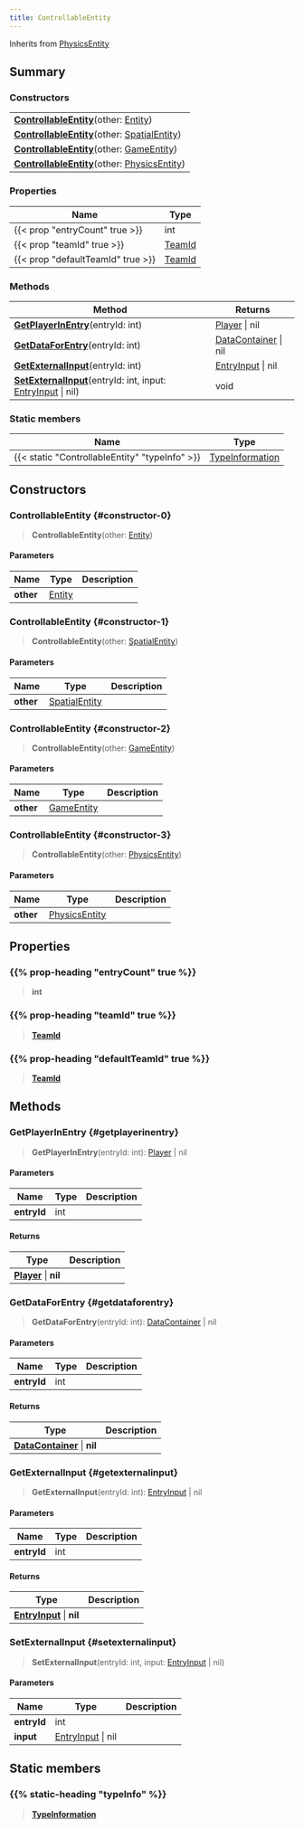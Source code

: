 ```yaml
---
title: ControllableEntity
---
```


Inherits from [PhysicsEntity](/vext/ref/server/type/physicsentity)

## Summary

### Constructors

|  |
| --- |
| **[ControllableEntity](#constructor-0)**(other: [Entity](/vext/ref/shared/type/entity)) |
| **[ControllableEntity](#constructor-1)**(other: [SpatialEntity](/vext/ref/shared/type/spatialentity)) |
| **[ControllableEntity](#constructor-2)**(other: [GameEntity](/vext/ref/server/type/gameentity)) |
| **[ControllableEntity](#constructor-3)**(other: [PhysicsEntity](/vext/ref/server/type/physicsentity)) |

### Properties

| Name | Type |
| ---- | ---- |
| {{< prop "entryCount" true >}} | int |
| {{< prop "teamId" true >}} | [TeamId](/vext/ref/fb/teamid) |
| {{< prop "defaultTeamId" true >}} | [TeamId](/vext/ref/fb/teamid) |

### Methods

| Method | Returns |
| ------ | ------- |
| **[GetPlayerInEntry](#getplayerinentry)**(entryId: int) | [Player](/vext/ref/server/type/player) \| nil |
| **[GetDataForEntry](#getdataforentry)**(entryId: int) | [DataContainer](/vext/ref/shared/type/datacontainer) \| nil |
| **[GetExternalInput](#getexternalinput)**(entryId: int) | [EntryInput](/vext/ref/shared/type/entryinput) \| nil |
| **[SetExternalInput](#setexternalinput)**(entryId: int, input: [EntryInput](/vext/ref/shared/type/entryinput) \| nil) | void |

### Static members

| Name | Type |
| ---- | ---- |
| {{< static "ControllableEntity" "typeInfo" >}} | [TypeInformation](/vext/ref/shared/type/typeinformation) |

## Constructors

### ControllableEntity {#constructor-0}

> **ControllableEntity**(other: [Entity](/vext/ref/shared/type/entity))

#### Parameters

| Name | Type | Description |
| ---- | ---- | ----------- |
| **other** | [Entity](/vext/ref/shared/type/entity) |  |

### ControllableEntity {#constructor-1}

> **ControllableEntity**(other: [SpatialEntity](/vext/ref/shared/type/spatialentity))

#### Parameters

| Name | Type | Description |
| ---- | ---- | ----------- |
| **other** | [SpatialEntity](/vext/ref/shared/type/spatialentity) |  |

### ControllableEntity {#constructor-2}

> **ControllableEntity**(other: [GameEntity](/vext/ref/server/type/gameentity))

#### Parameters

| Name | Type | Description |
| ---- | ---- | ----------- |
| **other** | [GameEntity](/vext/ref/server/type/gameentity) |  |

### ControllableEntity {#constructor-3}

> **ControllableEntity**(other: [PhysicsEntity](/vext/ref/server/type/physicsentity))

#### Parameters

| Name | Type | Description |
| ---- | ---- | ----------- |
| **other** | [PhysicsEntity](/vext/ref/server/type/physicsentity) |  |

## Properties

### {{% prop-heading "entryCount" true %}}

> **int**

### {{% prop-heading "teamId" true %}}

> **[TeamId](/vext/ref/fb/teamid)**

### {{% prop-heading "defaultTeamId" true %}}

> **[TeamId](/vext/ref/fb/teamid)**

## Methods

### GetPlayerInEntry {#getplayerinentry}

> **GetPlayerInEntry**(entryId: int): [Player](/vext/ref/server/type/player) \| nil

#### Parameters

| Name | Type | Description |
| ---- | ---- | ----------- |
| **entryId** | int |  |

#### Returns

| Type | Description |
| ---- | ----------- |
| **[Player](/vext/ref/server/type/player)** \| **nil** |  |

### GetDataForEntry {#getdataforentry}

> **GetDataForEntry**(entryId: int): [DataContainer](/vext/ref/shared/type/datacontainer) \| nil

#### Parameters

| Name | Type | Description |
| ---- | ---- | ----------- |
| **entryId** | int |  |

#### Returns

| Type | Description |
| ---- | ----------- |
| **[DataContainer](/vext/ref/shared/type/datacontainer)** \| **nil** |  |

### GetExternalInput {#getexternalinput}

> **GetExternalInput**(entryId: int): [EntryInput](/vext/ref/shared/type/entryinput) \| nil

#### Parameters

| Name | Type | Description |
| ---- | ---- | ----------- |
| **entryId** | int |  |

#### Returns

| Type | Description |
| ---- | ----------- |
| **[EntryInput](/vext/ref/shared/type/entryinput)** \| **nil** |  |

### SetExternalInput {#setexternalinput}

> **SetExternalInput**(entryId: int, input: [EntryInput](/vext/ref/shared/type/entryinput) \| nil)

#### Parameters

| Name | Type | Description |
| ---- | ---- | ----------- |
| **entryId** | int |  |
| **input** | [EntryInput](/vext/ref/shared/type/entryinput) \| nil |  |

## Static members

### {{% static-heading "typeInfo" %}}

> **[TypeInformation](/vext/ref/shared/type/typeinformation)**

